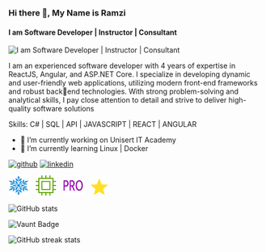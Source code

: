 ### Hi there 👋, My Name is Ramzi
#### I am  Software Developer | Instructor | Consultant
![I am  Software Developer | Instructor | Consultant](https://media.licdn.com/dms/image/v2/C4E16AQE-xBDvGE6Y0g/profile-displaybackgroundimage-shrink_350_1400/profile-displaybackgroundimage-shrink_350_1400/0/1661880938651?e=1730332800&v=beta&t=Q17H_uy22oI9Zt1zUnIyK6BEzskoZ8qoO9rpp-l26IQ)

I am an experienced software developer with 4 years of
expertise in ReactJS, Angular, and ASP.NET Core. I specialize
in developing dynamic and user-friendly web applications,
utilizing modern front-end frameworks and robust backend technologies. With strong problem-solving and
analytical skills, I pay close attention to detail and strive to
deliver high-quality software solutions

Skills: C# | SQL | API | JAVASCRIPT | REACT | ANGULAR

- 🔭 I’m currently working on Unisert IT Academy 
- 🌱 I’m currently learning Linux | Docker 


[<img src='https://cdn.jsdelivr.net/npm/simple-icons@3.0.1/icons/github.svg' alt='github' height='40'>](https://github.com/RemziBalakishiyev)  [<img src='https://cdn.jsdelivr.net/npm/simple-icons@3.0.1/icons/linkedin.svg' alt='linkedin' height='40'>](https://www.linkedin.com/in/remzi-balakishiyev/)  

<a href='https://archiveprogram.github.com/'><img src='https://raw.githubusercontent.com/acervenky/animated-github-badges/master/assets/acbadge.gif' width='40' height='40'></a> <a href='https://docs.github.com/en/developers'><img src='https://raw.githubusercontent.com/acervenky/animated-github-badges/master/assets/devbadge.gif' width='40' height='40'></a> <a href='https://github.com/pricing'><img src='https://raw.githubusercontent.com/acervenky/animated-github-badges/master/assets/pro.gif' width='40' height='40'></a> <a href='https://stars.github.com/'><img src='https://raw.githubusercontent.com/acervenky/animated-github-badges/master/assets/starbadge.gif' width='35' height='35'></a> 

![GitHub stats](https://github-readme-stats.vercel.app/api?username=RemziBalakishiyev&show_icons=true&count_private=true)  

![Vaunt Badge](https://api.vaunt.dev/v1/github/entities/RemziBalakishiyev/contributions?format=svg&private=true)  

![GitHub streak stats](https://streak-stats.demolab.com/?user=RemziBalakishiyev)  

